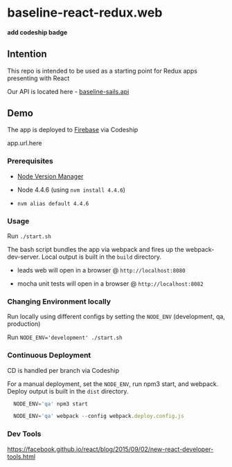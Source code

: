 # baseline-react-redux.web

#### add codeship badge

## Intention
This repo is intended to be used as a starting point for Redux apps presenting with React

Our API is located here - [baseline-sails.api](https://github.com/johnrhampton/baseline-sails.api)

## Demo
The app is deployed to [Firebase](https://firebase.google.com/) via Codeship

app.url.here

### Prerequisites
- [Node Version Manager](https://github.com/creationix/nvm)

- Node 4.4.6 (using `nvm install 4.4.6`)

- `nvm alias default 4.4.6`

### Usage
Run `./start.sh`

The bash script bundles the app via webpack and fires up the webpack-dev-server. Local output is built in the `build` directory.

- leads web will open in a browser @ `http://localhost:8080`

- mocha unit tests will open in a browser @ `http://localhost:8082`

### Changing Environment locally
Run locally using different configs by setting the `NODE_ENV` (development, qa, production)

Run `NODE_ENV='development' ./start.sh`

### Continuous Deployment
CD is handled per branch via Codeship

For a manual deployment, set the `NODE_ENV`, run npm3 start, and webpack. Deploy output is built in the `dist` directory.

```javascript
  NODE_ENV='qa' npm3 start
```

```javascript
  NODE_ENV='qa' webpack --config webpack.deploy.config.js
```

### Dev Tools
https://facebook.github.io/react/blog/2015/09/02/new-react-developer-tools.html
